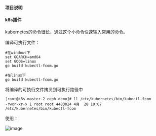 #### 项目说明
#### k8s插件
kubernetes的命令很长，通过这个小命令快速输入常用的命令。

编译可执行文件：
```
#在windows下
set GOARCH=amd64
set GOOS=linux
go build kubectl-fcom.go

#在linux下
go build kubectl-fcom.go
```

将编译的可执行文件拷贝到可执行路径中
```
[root@k8s-master-2 ceph-demo]# ll /etc/kubernetes/bin/kubectl-fcom 
-rwxr-xr-x 1 root root 4483024 4月  28 10:07 /etc/kubernetes/bin/kubectl-fcom
```
使用：

![image](https://s1.ax1x.com/2020/06/12/tXSmCj.png)
